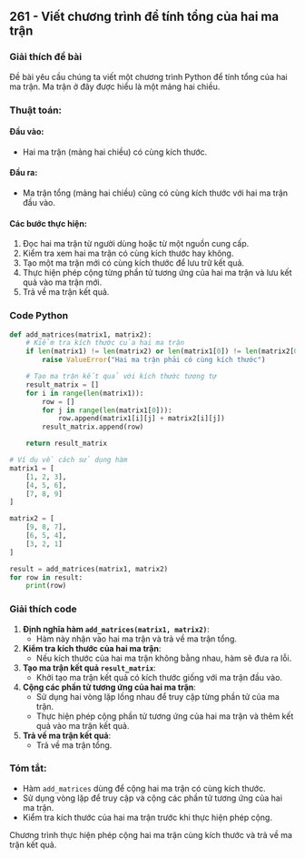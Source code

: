 ## 261 - Viết chương trình để tính tổng của hai ma trận

### Giải thích đề bài

Đề bài yêu cầu chúng ta viết một chương trình Python để tính tổng của hai ma trận. Ma trận ở đây được hiểu là một mảng hai chiều.

### Thuật toán:

#### Đầu vào:

- Hai ma trận (mảng hai chiều) có cùng kích thước.

#### Đầu ra:

- Ma trận tổng (mảng hai chiều) cũng có cùng kích thước với hai ma trận đầu vào.

#### Các bước thực hiện:

1. Đọc hai ma trận từ người dùng hoặc từ một nguồn cung cấp.
2. Kiểm tra xem hai ma trận có cùng kích thước hay không.
3. Tạo một ma trận mới có cùng kích thước để lưu trữ kết quả.
4. Thực hiện phép cộng từng phần tử tương ứng của hai ma trận và lưu kết quả vào ma trận mới.
5. Trả về ma trận kết quả.

### Code Python

```python
def add_matrices(matrix1, matrix2):
    # Kiểm tra kích thước của hai ma trận
    if len(matrix1) != len(matrix2) or len(matrix1[0]) != len(matrix2[0]):
        raise ValueError("Hai ma trận phải có cùng kích thước")

    # Tạo ma trận kết quả với kích thước tương tự
    result_matrix = []
    for i in range(len(matrix1)):
        row = []
        for j in range(len(matrix1[0])):
            row.append(matrix1[i][j] + matrix2[i][j])
        result_matrix.append(row)

    return result_matrix

# Ví dụ về cách sử dụng hàm
matrix1 = [
    [1, 2, 3],
    [4, 5, 6],
    [7, 8, 9]
]

matrix2 = [
    [9, 8, 7],
    [6, 5, 4],
    [3, 2, 1]
]

result = add_matrices(matrix1, matrix2)
for row in result:
    print(row)
```

### Giải thích code

1. **Định nghĩa hàm `add_matrices(matrix1, matrix2)`**:
   - Hàm này nhận vào hai ma trận và trả về ma trận tổng.
2. **Kiểm tra kích thước của hai ma trận**:
   - Nếu kích thước của hai ma trận không bằng nhau, hàm sẽ đưa ra lỗi.
3. **Tạo ma trận kết quả `result_matrix`**:
   - Khởi tạo ma trận kết quả có kích thước giống với ma trận đầu vào.
4. **Cộng các phần tử tương ứng của hai ma trận**:
   - Sử dụng hai vòng lặp lồng nhau để truy cập từng phần tử của ma trận.
   - Thực hiện phép cộng phần tử tương ứng của hai ma trận và thêm kết quả vào ma trận kết quả.
5. **Trả về ma trận kết quả**:
   - Trả về ma trận tổng.

### Tóm tắt:

- Hàm `add_matrices` dùng để cộng hai ma trận có cùng kích thước.
- Sử dụng vòng lặp để truy cập và cộng các phần tử tương ứng của hai ma trận.
- Kiểm tra kích thước của hai ma trận trước khi thực hiện phép cộng.

Chương trình thực hiện phép cộng hai ma trận cùng kích thước và trả về ma trận kết quả.
